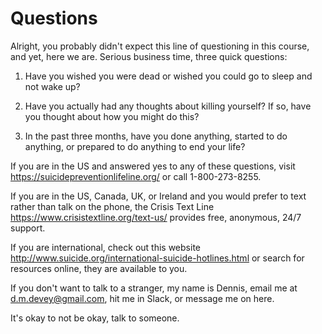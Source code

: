 # Questions
Alright, you probably didn't expect this line of questioning in this course, and yet, here we are. Serious business time, three quick questions:

1. Have you wished you were dead or wished you could go to sleep and not wake up?

2. Have you actually had any thoughts about killing yourself? If so, have you thought about how you might do this?

3. In the past three months, have you done anything, started to do anything, or prepared to do anything to end your life?

If you are in the US and answered yes to any of these questions, visit <https://suicidepreventionlifeline.org/> or call 1-800-273-8255.

If you are in the US, Canada, UK, or Ireland and you would prefer to text rather than talk on the phone, the Crisis Text Line <https://www.crisistextline.org/text-us/>  provides free, anonymous, 24/7 support.  

If you are international, check out this website <http://www.suicide.org/international-suicide-hotlines.html> or search for resources online, they are available to you.

If you don't want to talk to a stranger, my name is Dennis, email me at d.m.devey@gmail.com, hit me in Slack, or message me on here.

It's okay to not be okay, talk to someone.
